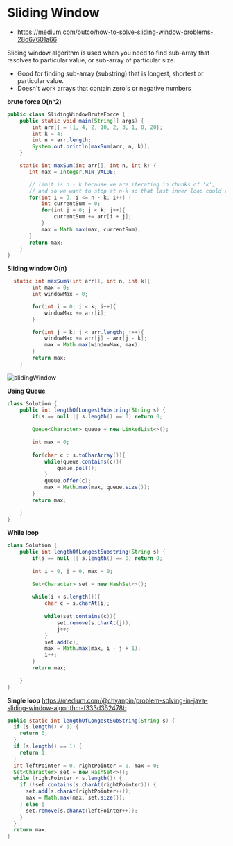 # Sliding Window

 - https://medium.com/outco/how-to-solve-sliding-window-problems-28d67601a66

Sliding window algorithm is used when you need to find sub-array that resolves to particular value, or sub-array of particular size.

 - Good for finding sub-array (substring) that is longest, shortest or particular value.
 - Doesn't work arrays that contain zero's or negative numbers

**brute force O(n^2)**

```java
public class SlidingWindowBruteForce {
    public static void main(String[] args) {
        int arr[] = {1, 4, 2, 10, 2, 3, 1, 0, 20};
        int k = 4;
        int n = arr.length;
        System.out.println(maxSum(arr, n, k));
    }

    static int maxSum(int arr[], int n, int k) {
       int max = Integer.MIN_VALUE;

       // limit is n - k because we are iterating in chunks of 'k', 
       // and so we want to stop at n-k so that last inner loop could run
       for(int i = 0; i <= n - k; i++) {
           int currentSum = 0;
           for(int j = 0; j < k; j++){
               currentSum += arr[i + j];
           }
           max = Math.max(max, currentSum);
       }
       return max;
    }
}
```
**Sliding window O(n)**
```java
  static int maxSumN(int arr[], int n, int k){
        int max = 0;
        int windowMax = 0;

        for(int i = 0; i < k; i++){
            windowMax += arr[i];
        }

        for(int j = k; j < arr.length; j++){
            windowMax += arr[j] - arr[j - k];
            max = Math.max(windowMax, max);
        }
        return max;
    }
```

![slidingWindow](https://user-images.githubusercontent.com/488962/120744969-2948b200-c4ca-11eb-8399-2c3e27214c3a.png)

**Using Queue**
```java
class Solution {
    public int lengthOfLongestSubstring(String s) {
        if(s == null || s.length() == 0) return 0;
        
        Queue<Character> queue = new LinkedList<>();
        
        int max = 0;
        
        for(char c : s.toCharArray()){
            while(queue.contains(c)){
                queue.poll();
            }
            queue.offer(c);
            max = Math.max(max, queue.size());
        }
        return max;
        
    }
}
```
**While loop**
```java
class Solution {
    public int lengthOfLongestSubstring(String s) {
        if(s == null || s.length() == 0) return 0;
        
        int i = 0, j = 0, max = 0;
        
        Set<Character> set = new HashSet<>();
        
        while(i < s.length()){
            char c = s.charAt(i);
            
            while(set.contains(c)){
                set.remove(s.charAt(j));
                j++;
            }
            set.add(c);
            max = Math.max(max, i - j + 1);
            i++;
        }
        return max;
        
    }
}
```

**Single loop**
https://medium.com/@chyanpin/problem-solving-in-java-sliding-window-algorithm-f333d362478b
```java
public static int lengthOfLongestSubString(String s) {
  if (s.length() < 1) {
    return 0;
  }
  if (s.length() == 1) {
    return 1;
  }
  int leftPointer = 0, rightPointer = 0, max = 0;
  Set<Character> set = new HashSet<>();
  while (rightPointer < s.length()) {
    if (!set.contains(s.charAt(rightPointer))) {
      set.add(s.charAt(rightPointer++));
      max = Math.max(max, set.size());
    } else {
      set.remove(s.charAt(leftPointer++));
    }
  }
  return max;
}
```
